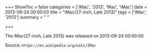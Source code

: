 +++
ShowToc = false
categories = ['iMac', '2013', 'Mac', 'iMac']
date = 2013-09-24 00:00:00
title = "iMac(27-inch, Late 2013)"
tags = ['iMac', '2013']
summary = " "

+++

The iMac(27-inch, Late 2013) was released on 2013-09-24 00:00:00.

Source: `https://en.wikipedia.org/wiki/IMac`


